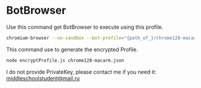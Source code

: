 # BotBrowser

Use this command get BotBrowser to execute using this profile.

```bash
chromium-browser --no-sandbox --bot-profile="{path_of_}/chrome128-macarm.enc"
```

This command use to generate the encrypted Profile.
```bash
node encryptProfile.js chrome128-macarm.json
```

I do not provide PrivateKey, please contact me if you need it:
middleschoolstudent@mail.ru